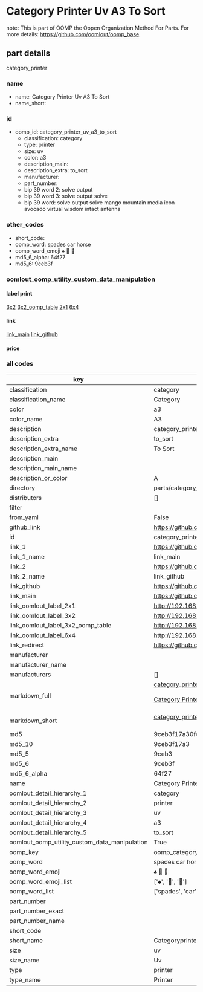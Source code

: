 # Category Printer Uv A3 To Sort  

note: This is part of OOMP the Oopen Organization Method For Parts. For more details: https://github.com/oomlout/oomp_base

##  part details
  



category_printer



### name
* name: Category Printer Uv A3 To Sort
* name_short: 
### id
* oomp_id: category_printer_uv_a3_to_sort
  * classification: category
  * type: printer
  * size: uv
  * color: a3
  * description_main: 
  * description_extra: to_sort
  * manufacturer: 
  * part_number: 
  * bip 39 word 2: solve output
  * bip 39 word 3: solve output solve
  * bip 39 word: solve output solve mango mountain media icon avocado virtual wisdom intact antenna

### other_codes
* short_code: 
* oomp_word: spades car horse
* oomp_word_emoji :spades: :car: :horse:
* md5_6_alpha: 64f27
* md5_6: 9ceb3f






### oomlout_oomp_utility_custom_data_manipulation
#### label print
[3x2](http://192.168.1.245:1112/?label=oomp%2064f27)
[3x2_oomp_table](http://192.168.1.108:1112/?label=oomp%2064f27)
[2x1](http://192.168.1.242:1112/?label=oomp%2064f27)
[6x4](http://192.168.1.55:1112/?label=oomp%2064f27)    

#### link

[link_main](https://github.com/oomlout/oomlout_oomp_version_1_messy/tree/main/parts/category_printer_uv_a3_to_sort) [link_github](https://github.com/oomlout/oomlout_oomp_version_1_messy/tree/main/parts/category_printer_uv_a3_to_sort)                             

#### price







### all codes 
| key | value |  
| --- | --- |  
| classification | category |  
| classification_name | Category |  
| color | a3 |  
| color_name | A3 |  
| description | category_printer |  
| description_extra | to_sort |  
| description_extra_name | To Sort |  
| description_main |  |  
| description_main_name |  |  
| description_or_color | A  |  
| directory | parts/category_printer_uv_a3_to_sort |  
| distributors | [] |  
| filter |  |  
| from_yaml | False |  
| github_link | https://github.com/oomlout/oomlout_oomp_part_src/tree/main/parts/category_printer_uv_a3_to_sort |  
| id | category_printer_uv_a3_to_sort |  
| link_1 | https://github.com/oomlout/oomlout_oomp_version_1_messy/tree/main/parts/category_printer_uv_a3_to_sort |  
| link_1_name | link_main |  
| link_2 | https://github.com/oomlout/oomlout_oomp_version_1_messy/tree/main/parts/category_printer_uv_a3_to_sort |  
| link_2_name | link_github |  
| link_github | https://github.com/oomlout/oomlout_oomp_version_1_messy/tree/main/parts/category_printer_uv_a3_to_sort |  
| link_main | https://github.com/oomlout/oomlout_oomp_version_1_messy/tree/main/parts/category_printer_uv_a3_to_sort |  
| link_oomlout_label_2x1 | http://192.168.1.242:1112/?label=oomp%2064f27 |  
| link_oomlout_label_3x2 | http://192.168.1.245:1112/?label=oomp%2064f27 |  
| link_oomlout_label_3x2_oomp_table | http://192.168.1.108:1112/?label=oomp%2064f27 |  
| link_oomlout_label_6x4 | http://192.168.1.55:1112/?label=oomp%2064f27 |  
| link_redirect | https://github.com/oomlout/oomlout_oomp_version_1_messy/tree/main/parts/category_printer_uv_a3_to_sort |  
| manufacturer |  |  
| manufacturer_name |  |  
| manufacturers | [] |  
| markdown_full | [category_printer_uv_a3_to_sort](none)<br>[](none)<br>[Category Printer Uv A3 To Sort](none)<br><br> |  
| markdown_short | [category_printer_uv_a3_to_sort](none)<br><br> |  
| md5 | 9ceb3f17a30fee0a29c848739de75e77 |  
| md5_10 | 9ceb3f17a3 |  
| md5_5 | 9ceb3 |  
| md5_6 | 9ceb3f |  
| md5_6_alpha | 64f27 |  
| name | Category Printer Uv A3 To Sort |  
| oomlout_detail_hierarchy_1 | category |  
| oomlout_detail_hierarchy_2 | printer |  
| oomlout_detail_hierarchy_3 | uv |  
| oomlout_detail_hierarchy_4 | a3 |  
| oomlout_detail_hierarchy_5 | to_sort |  
| oomlout_oomp_utility_custom_data_manipulation | True |  
| oomp_key | oomp_category_printer_uv_a3_to_sort |  
| oomp_word | spades car horse |  
| oomp_word_emoji | :spades: :car: :horse: |  
| oomp_word_emoji_list | [':spades:', ':car:', ':horse:'] |  
| oomp_word_list | ['spades', 'car', 'horse'] |  
| part_number |  |  
| part_number_exact |  |  
| part_number_name |  |  
| short_code |  |  
| short_name | Categoryprinter |  
| size | uv |  
| size_name | Uv |  
| type | printer |  
| type_name | Printer |  
